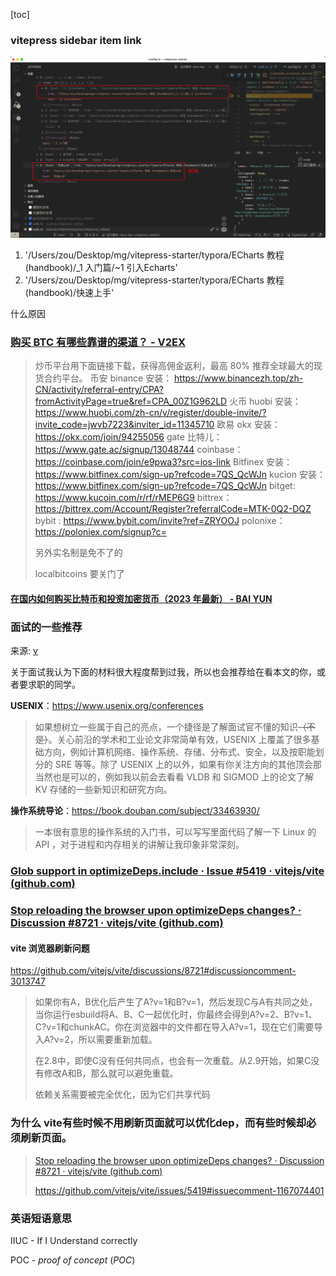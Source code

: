 [toc]

### vitepress sidebar item link

![image-20230227001540373](./imgs/image-20230227001540373.png)

1. '/Users/zou/Desktop/mg/vitepress-starter/typora/ECharts 教程 (handbook)/_1 入门篇/~1 引入Echarts'
2. '/Users/zou/Desktop/mg/vitepress-starter/typora/ECharts 教程 (handbook)/快速上手'

什么原因



### [购买 BTC 有哪些靠谱的渠道？ - V2EX](https://www.v2ex.com/t/919214)

> 炒币平台用下面链接下载，获得高佣金返利，最高 80%
> 推荐全球最大的现货合约平台。
> 币安 binance 安装： https://www.binancezh.top/zh-CN/activity/referral-entry/CPA?fromActivityPage=true&ref=CPA_00Z1G962LD
> 火币 huobi 安装： https://www.huobi.com/zh-cn/v/register/double-invite/?invite_code=jwvb7223&inviter_id=11345710
> 欧易 okx 安装： https://okx.com/join/94255056
> gate 比特儿： https://www.gate.ac/signup/13048744
> coinbase： https://coinbase.com/join/e9pwa3?src=ios-link
> Bitfinex 安装： https://www.bitfinex.com/sign-up?refcode=7QS_QcWJn
> kucion 安装： https://www.bitfinex.com/sign-up?refcode=7QS_QcWJn
> bitget: https://www.kucoin.com/r/rf/rMEP6G9
> bittrex： https://bittrex.com/Account/Register?referralCode=MTK-0Q2-DQZ
> bybit : https://www.bybit.com/invite?ref=ZRYOOJ
> polonixe： https://poloniex.com/signup?c=
>
> 另外实名制是免不了的
>
>  localbitcoins 要关门了

#### [在国内如何购买比特币和投资加密货币（2023 年最新） - BAI YUN](https://baiyun.me/buy-bitcoin-in-china)



### 面试的一些推荐

来源: [v](https://www.v2ex.com/t/919283)

关于面试我认为下面的材料很大程度帮到过我，所以也会推荐给在看本文的你，或者要求职的同学。

**USENIX**：https://www.usenix.org/conferences

> 如果想树立一些属于自己的亮点，一个捷径是了解面试官不懂的知识~~（不是）~~。关心前沿的学术和工业论文非常简单有效，USENIX 上覆盖了很多基础方向，例如计算机网络、操作系统、存储、分布式、安全，以及按职能划分的 SRE 等等。除了 USENIX 上的以外，如果有你关注方向的其他顶会那当然也是可以的，例如我以前会去看看 VLDB 和 SIGMOD 上的论文了解 KV 存储的一些新知识和研究方向。

**操作系统导论**：https://book.douban.com/subject/33463930/

> 一本很有意思的操作系统的入门书，可以写写里面代码了解一下 Linux 的 API ，对于进程和内存相关的讲解让我印象非常深刻。



### [Glob support in optimizeDeps.include · Issue #5419 · vitejs/vite (github.com)](https://github.com/vitejs/vite/issues/5419)

### [Stop reloading the browser upon optimizeDeps changes? · Discussion #8721 · vitejs/vite (github.com)](https://github.com/vitejs/vite/discussions/8721#discussioncomment-3002791)



####  vite 浏览器刷新问题

https://github.com/vitejs/vite/discussions/8721#discussioncomment-3013747

> 如果你有A，B优化后产生了A?v=1和B?v=1，然后发现C与A有共同之处，当你运行esbuild将A、B、C一起优化时，你最终会得到A?v=2、B?v=1、C?v=1和chunkAC。你在浏览器中的文件都在导入A?v=1，现在它们需要导入A?v=2，所以需要重新加载。
>
> 在2.8中，即使C没有任何共同点，也会有一次重载。从2.9开始，如果C没有修改A和B，那么就可以避免重载。
>
> 依赖关系需要被完全优化，因为它们共享代码



### 为什么 vite有些时候不用刷新页面就可以优化dep，而有些时候却必须刷新页面。

> [Stop reloading the browser upon optimizeDeps changes? · Discussion #8721 · vitejs/vite (github.com)](https://github.com/vitejs/vite/discussions/8721)
>
> https://github.com/vitejs/vite/issues/5419#issuecomment-1167074401



### 英语短语意思

IIUC - If I Understand correctly

POC - *proof of concept* (*POC*) 
